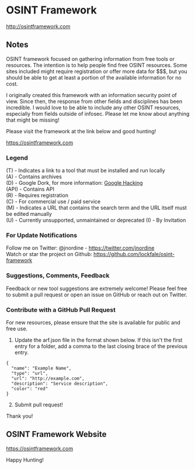 # OSINT Framework

http://osintframework.com

## Notes
OSINT framework focused on gathering information from free tools or resources. The intention is to help people find free OSINT resources. Some sites included might require registration or offer more data for $$$, but you should be able to get at least a portion of the available information for no cost.

I originally created this framework with an information security point of view. Since then, the response from other fields and disciplines has been incredible. I would love to be able to include any other OSINT resources, especially from fields outside of infosec. Please let me know about anything that might be missing!

Please visit the framework at the link below and good hunting!

https://osintframework.com

### Legend
(T) - Indicates a link to a tool that must be installed and run locally  
(A) - Contains archives  
(D) - Google Dork, for more information: <a href="https://en.wikipedia.org/wiki/Google_hacking">Google Hacking</a>  
(API) - Contains API  
(R) - Requires registration  
(C) - For commercial use / paid service  
(M) - Indicates a URL that contains the search term and the URL itself must be edited manually  
(U) - Currently unsupported, unmaintained or deprecated
(I) - By Invitation

### For Update Notifications
Follow me on Twitter: @jnordine - https://twitter.com/jnordine  
Watch or star the project on Github: https://github.com/lockfale/osint-framework

### Suggestions, Comments, Feedback
Feedback or new tool suggestions are extremely welcome!  Please feel free to submit a pull request or open an issue on GitHub or reach out on Twitter.

### Contribute with a GitHub Pull Request
For new resources, please ensure that the site is available for public and free use.
<ol start="1">
  <li>Update the arf.json file in the format shown below. If this isn't the first entry for a folder, add a comma to the last closing brace of the previous entry.</li>
</ol>

```
{
  "name": "Example Name",
  "type": "url",
  "url": "http://example.com",
  "description": "Service description",
  "color": "red"
}
```

<ol start="2">
  <li>Submit pull request!</li>
</ol>

Thank you!

## OSINT Framework Website

https://osintframework.com

Happy Hunting!